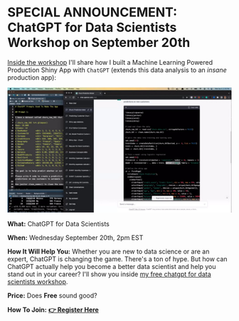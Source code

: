 
<!--
# SPECIAL ANNOUNCEMENT: How To Become A <u>6-Figure Business Scientist</u> (Even In A Recession) on August 30th

![Business Scientist](/assets/business-science-cube-2.jpg)

**What:** How To Become A 6-Figure Business Scientist (Even In A Recession)

**When:** Wednesday August 30th, 2pm EST

**How It Will Help You:** Data science in 2023 has changed. *The 10+ person data science team is out.* And the one-person Business Scientist is in. I'll show you how to become a 1-person data science team inside [my LIVE 6-figure business scientist masterclass](https://learn.business-science.io/registration-2-page?el=website). 

**Price:** Does **Free** sound good?

**How To Join:** [**👉 Register Here**](https://learn.business-science.io/registration-2-page?el=website)
-->

# SPECIAL ANNOUNCEMENT: ChatGPT for Data Scientists Workshop on September 20th

[Inside the workshop](https://learn.business-science.io/registration-chatgpt-2?el=website) I'll share how I built a Machine Learning Powered Production Shiny App with `ChatGPT` (extends this data analysis to an *insane* production app):

![ChatGPT for Data Scientists](/assets/lab_82_chatgpt_rcode.jpg)

**What:** ChatGPT for Data Scientists

**When:** Wednesday September 20th, 2pm EST

**How It Will Help You:** Whether you are new to data science or are an expert, ChatGPT is changing the game. There's a ton of hype. But how can ChatGPT actually help you become a better data scientist and help you stand out in your career? I'll show you inside [my free chatgpt for data scientists workshop](https://learn.business-science.io/registration-chatgpt-2?el=website). 

**Price:** Does **Free** sound good?

**How To Join:** [**👉 Register Here**](https://learn.business-science.io/registration-chatgpt-2?el=website)
